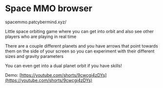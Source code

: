 # Space MMO browser

spacemmo.patcybermind.xyz/

Little space orbiting game where you can get into orbit and also see other players who are playing in real time 

There are a couple different planets and you have arrows that point towards them on the side of your screen so you can experiment with their different sizes and gravity parameters

You can even get into a dual planet orbit if you have skills!

Demo:
[https://youtube.com/shorts/9cwcgi4zDYs](https://youtube.com/shorts/9cwcgi4zDYs)
